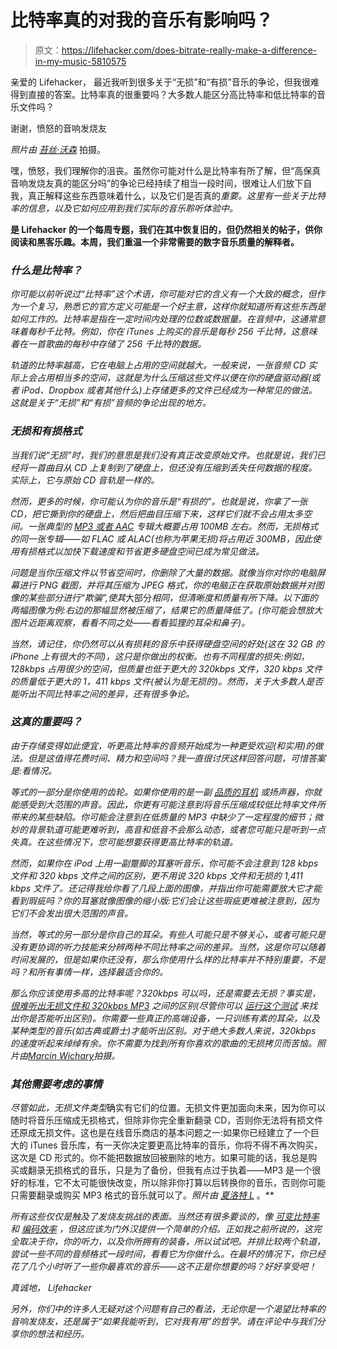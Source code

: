 # 比特率真的对我的音乐有影响吗？

> 原文：<https://lifehacker.com/does-bitrate-really-make-a-difference-in-my-music-5810575>

亲爱的 Lifehacker，
最近我听到很多关于“无损”和“有损”音乐的争论，但我很难得到直接的答案。比特率真的很重要吗？大多数人能区分高比特率和低比特率的音乐文件吗？



谢谢，愤怒的音响发烧友

*照片由* [*苔丝·沃森*](http://www.flickr.com/photos/tessawatson/427116107/) 拍摄。

嘿，愤怒，我们理解你的沮丧。虽然你可能对什么是比特率有所了解，但“高保真音响发烧友真的能区分吗”的争论已经持续了相当一段时间，很难让人们放下自我，真正解释这些东西意味着什么，以及它们是否真的*重要。这里有一些关于比特率的信息，以及它如何应用到我们实际的音乐聆听体验中。*

[](http://lifehacker.com/tag/blast-from-the-past)**是 Lifehacker 的一个每周专题，我们在其中恢复旧的，但仍然相关的帖子，供你阅读和黑客乐趣。本周，我们重温一个非常需要的数字音乐质量的解释者。**

### *什么是比特率？*

*你可能以前听说过“比特率”这个术语，你可能对它的含义有一个大致的概念，但作为一个复习，熟悉它的官方定义可能是一个好主意，这样你就知道所有这些东西是如何工作的。比特率是指在一定时间内处理的位数或数据量。在音频中，这通常意味着每秒千比特。例如，你在 iTunes 上购买的音乐是每秒 256 千比特，这意味着在一首歌曲的每秒中存储了 256 千比特的数据。*

*轨道的比特率越高，它在电脑上占用的空间就越大。一般来说，一张音频 CD 实际上会占用相当多的空间，这就是为什么压缩这些文件以便在你的硬盘驱动器(或者 iPod、Dropbox 或者其他什么)上存储更多的文件已经成为一种常见的做法。这就是关于“无损”和“有损”音频的争论出现的地方。*

### *无损和有损格式*

*当我们说“无损”时，我们的意思是我们没有真正改变原始文件。也就是说，我们已经将一首曲目从 CD 上复制到了硬盘上，但还没有压缩到丢失任何数据的程度。实际上，它与原始 CD 音轨是一样的。*

*然而，更多的时候，你可能认为你的音乐是“有损的”。也就是说，你拿了一张 CD，把它撕到你的硬盘上，然后把曲目压缩下来，这样它们就不会占用太多空间。一张典型的 [MP3 或者 AAC](https://lifehacker.com/what-s-the-difference-between-all-these-audio-formats-5927052) 专辑大概要占用 100MB 左右。然而，无损格式的同一张专辑——如 FLAC 或 ALAC(也称为苹果无损)将占用近 300MB，因此使用有损格式以加快下载速度和节省更多硬盘空间已成为常见做法。*

*问题是当你压缩文件以节省空间时，你删除了大量的数据。就像当你对你的电脑屏幕进行 PNG 截图，并将其压缩为 JPEG 格式，你的电脑正在获取原始数据并对图像的某些部分进行“欺骗”,使其*大部分*相同，但清晰度和质量有所下降。以下面的两幅图像为例:右边的那幅显然被压缩了，结果它的质量降低了。(你可能会想放大图片近距离观察，看看不同之处——看看狐狸的耳朵和鼻子)。*

*当然，请记住，你仍然可以从有损耗的音乐中获得硬盘空间的好处(这在 32 GB 的 iPhone 上有很大的不同)，这只是你做出的权衡。也有不同程度的损失:例如，128kbps 占用很少的空间，但质量也低于更大的 320kbps 文件，320 kbps 文件的质量低于更大的 1，411 kbps 文件(被认为是无损的)。然而，关于大多数人是否能听出不同比特率之间的差异，还有很多争论。*

### *这真的重要吗？*

*由于存储变得如此便宜，听更高比特率的音频开始成为一种更受欢迎(和实用)的做法。但是这值得花费时间、精力和空间吗？我一直很讨厌这样回答问题，可惜答案是:看情况。*

*等式的一部分是你使用的齿轮。如果你使用的是一副 [品质的耳机](https://lifehacker.com/how-to-choose-the-perfect-pair-of-headphones-5800772) 或扬声器，你就能感受到大范围的声音。因此，你更有可能注意到将音乐压缩成较低比特率文件所带来的某些缺陷。你可能会注意到在低质量的 MP3 中缺少了一定程度的细节；微妙的背景轨道可能更难听到，高音和低音不会那么动态，或者您可能只是听到一点失真。在这些情况下，您可能想要获得更高比特率的轨道。*

*然而，如果你在 iPod 上用一副蹩脚的耳塞听音乐，你可能不会注意到 128 kbps 文件和 320 kbps 文件之间的区别，更不用说 320 kbps 文件和无损的 1,411 kbps 文件了。还记得我给你看了几段上面的图像，并指出你可能需要放大它才能看到瑕疵吗？你的耳塞就像图像的缩小版:它们会让这些瑕疵更难被注意到，因为它们不会发出很大范围的声音。*

*当然，等式的另一部分是你自己的耳朵。有些人可能只是不够关心，或者可能只是没有更协调的听力技能来分辨两种不同比特率之间的差异。当然，这是你可以随着时间发展的，但是如果你还没有，那么你使用什么样的比特率并不特别重要，不是吗？和所有事情一样，选择最适合你的。*

*那么你应该使用多高的比特率呢？320kbps 可以吗，还是需要去无损？事实是， [很难*听出无损文件和 320kbps MP3*](https://lifehacker.com/concluding-the-great-mp3-bitrate-experiment-5921889) 之间的区别(尽管你可以 [运行这个测试](http://lifehacker.com/mp3-or-lossless-see-if-you-can-hear-the-difference-wit-5903625) 来找出你是否能听出区别)。你需要一些真正的高端设备，一只训练有素的耳朵，以及某种类型的音乐(如古典或爵士)才能听出区别。对于绝大多数人来说，320kbps 的速度听起来绰绰有余。你不需要为找到所有你喜欢的歌曲的无损拷贝而苦恼。*照片由*[*Marcin Wichary*](http://www.flickr.com/photos/mwichary/2711714163/)拍摄。*

### *其他需要考虑的事情*

*尽管如此，无损文件类型*确实有它们的位置。无损文件更加面向未来，因为你可以随时将音乐压缩成无损格式，但除非你完全重新翻录 CD，否则你无法将有损文件还原成无损文件。这也是在线音乐商店的基本问题之一:如果你已经建立了一个巨大的 iTunes 音乐库，有一天你决定要更高比特率的音乐，你将不得不再次购买，这次是 CD 形式的。你不能把数据放回被删除的地方。如果可能的话，我总是购买或翻录无损格式的音乐，只是为了备份，但我有点过于执着——MP3 是一个很好的标准，它不太可能很快改变，所以除非你打算以后转换你的音乐，否则你可能只需要翻录或购买 MP3 格式的音乐就可以了。*照片由* [*夏洛特 L*](http://www.flickr.com/photos/charlottel/2272663556/) 。**

*所有这些仅仅是触及了发烧友挑战的表面。当然还有很多要谈的，像 [可变比特率](http://en.wikipedia.org/wiki/Variable_bitrate) 和 [编码效率](http://en.wikipedia.org/wiki/Advanced_Audio_Coding#AAC.27s_improvements_over_MP3) ，但这应该为门外汉提供一个简单的介绍。正如我之前所说的，这完全取决于你，你的听力，以及你所拥有的装备，所以试试吧。并排比较两个轨道，尝试一些不同的音频格式一段时间，看看它为你做什么。在最坏的情况下，你已经花了几个小时听了一些你最喜欢的音乐——这不正是你想要的吗？好好享受吧！*

*真诚地，
Lifehacker*

*另外，你们中的许多人无疑对这个问题有自己的看法，无论你是一个渴望比特率的音响发烧友，还是属于“如果我能听到，它对我有用”的哲学。请在评论中与我们分享你的想法和经历。*